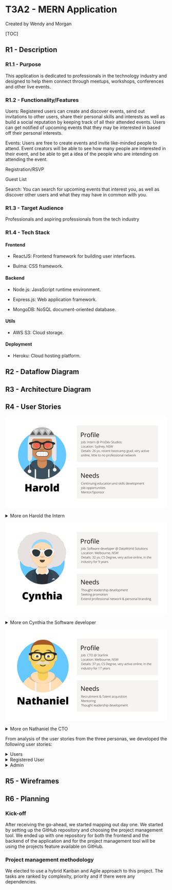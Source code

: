 # T3A2 - MERN Application
Created by Wendy and Morgan

[TOC]

## R1 - Description

### R1.1 - Purpose

This application is dedicated to  professionals in the technology industry and designed to help them connect through meetups, workshops, conferences and other live events.

### R1.2 - Functionality/Features

Users: Registered users can create and discover events, send out invitations to other users, share their personal skills and interests as well as build a social reputation by keeping track of all their attended events. Users can get notified of upcoming events that they may be interested in based off their personal interests.

Events: Users are free to create events and invite like-minded people to attend. Event creators will be able to see how many people are interested in their event, and be able to get a idea of the people who are intending on attending the event.

Registration/RSVP

Guest List

Search: You can search for upcoming events that interest you, as well as discover other users and what they may have in common with you.

### R1.3 - Target Audience
Professionals and aspiring professionals from the tech industry

### R1.4 - Tech Stack

#### Frontend

- ReactJS: Frontend framework for building user interfaces.

- Bulma: CSS framework.

#### Backend

- Node.js: JavaScript runtime environment.

- Express.js: Web application framework.

- MongoDB: NoSQL document-oriented database.

#### Utils

- AWS S3: Cloud storage.

#### Deployment

- Heroku: Cloud hosting platform.

## R2 - Dataflow Diagram

## R3 - Architecture Diagram

## R4 - User Stories

![user-harold](./assets/user-harold.jpg)

<details>
<summary> More on Harold the Intern </summary>


</details>

![user-cynthia](./assets/user-cynthia.jpg)

<details>
<summary> More on Cynthia the Software developer </summary>


</details>

![user-nathaniel](./assets/user-nathaniel.jpg)

<details>
<summary> More on Nathaniel the CTO </summary>


</details>

From analysis of the user stories from the three personas, we developed the following user stories:

<details>
<summary> Users </summary>

+ As a user, I want to be able to register a new account.

</details>

<details>
<summary> Registered User </summary>

+ As a registered user, I want to be able to login to my existing account.
+ As a registered user, I want to be able to add my contact information on my profile.
+ As a registered user, I want to be able to list my interests on my profile.
+ As a registered user, I want to be able to list my hobbies on my profile.
+ As a registered user, I want to be able to list my professional skills on my profile.
+ As a registered user, I want to display my attended meetups on my profile.
+ As a registered user, I want to be able to browse the website on different devices.
+ As a registered user, I want to be able to create a new meetup.
+ As a registered user, I want to be able to update an existing meetup that I created.
+ As a registered user, I want to be able to cancel an existing meetup that I created.
+ As a registered user, I want to get notified on cancelled meetups.
+ As a registered user, I want to be able to mark if I am attending the meetup or not (Going, Maybe, Not Going).

</details>

<details>
<summary> Admin </summary>


+ As an administrator, I want to be able to manage registered users.
+ As an administrator, I want to be able to manage meetup listings.

</details>

## R5 - Wireframes

## R6 - Planning

### Kick-off
After receiving the go-ahead, we started mapping out day one. We started by setting up the GitHub repository and choosing the project management tool. We ended up with one repository for both the frontend and the backend of the application and for the project management tool will be using the projects feature available on GitHub. 

### Project management methodology
We elected to use a hybrid Kanban and Agile approach to this project. The tasks are ranked by complexity, priority and if there were any dependencies. 
